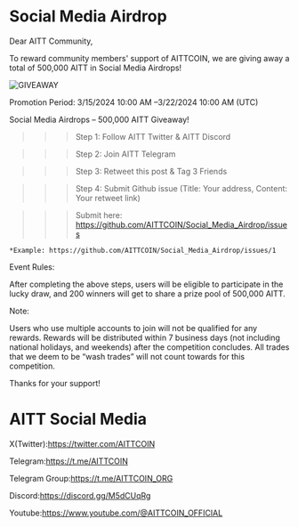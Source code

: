 # Social Media Airdrop
Dear AITT Community,

To reward community members' support of AITTCOIN, we are giving away a total of 500,000 AITT in Social Media Airdrops!      

![GIVEAWAY](https://github.com/AITTCOIN/Social_Media_Airdrop/assets/161400084/157b8944-897a-491b-8159-a4ed5b7b7346)

Promotion Period: 3/15/2024 10:00 AM –3/22/2024 10:00 AM (UTC)

Social Media Airdrops – 500,000 AITT Giveaway!

>>> Step 1:  Follow AITT Twitter & AITT Discord

>>> Step 2: Join AITT Telegram 

>>> Step 3: Retweet this post & Tag 3 Friends

>>> Step 4: Submit Github issue (Title: Your address, Content: Your retweet link)

>>> Submit here: https://github.com/AITTCOIN/Social_Media_Airdrop/issues

	
	*Example: https://github.com/AITTCOIN/Social_Media_Airdrop/issues/1

Event Rules:

After completing the above steps, users will be eligible to participate in the lucky draw, and 200 winners will get to share a prize pool of 500,000 AITT.

 
Note:

Users who use multiple accounts to join will not be qualified for any rewards.
Rewards will be distributed within 7 business days (not including national holidays, and weekends) after the competition concludes. All trades that we deem to be “wash trades” will not count towards for this competition. 

Thanks for your support!


# AITT Social Media

X(Twitter):https://twitter.com/AITTCOIN

Telegram:https://t.me/AITTCOIN

Telegram Group:https://t.me/AITTCOIN_ORG

Discord:https://discord.gg/M5dCUqRg

Youtube:https://www.youtube.com/@AITTCOIN_OFFICIAL
